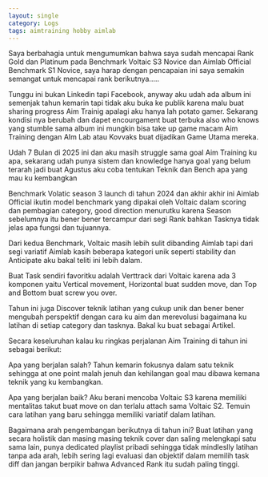 ```yaml
---
layout: single
category: Logs
tags: aimtraining hobby aimlab
---
```

Saya berbahagia untuk mengumumkan bahwa saya sudah mencapai Rank Gold dan Platinum pada Benchmark Voltaic S3 Novice dan Aimlab Official Benchmark S1 Novice, saya harap dengan pencapaian ini saya semakin semangat untuk mencapai rank berikutnya.....

Tunggu ini bukan Linkedin tapi Facebook, anyway aku udah ada album ini semenjak tahun kemarin tapi tidak aku buka ke publik karena malu buat sharing progress Aim Trainig apalagi aku hanya lah potato gamer.
Sekarang kondisi nya berubah dan dapet encourgament buat terbuka also who knows yang stumble sama album ini mungkin bisa take up game macam Aim Training dengan AIm Lab atau Kovvaks buat dijadikan Game Utama mereka.

Udah 7 Bulan di 2025 ini dan aku masih struggle sama goal Aim Training ku apa, sekarang udah punya sistem dan knowledge hanya goal yang belum terarah jadi buat Agustus aku coba tentukan Teknik dan Bench apa yang mau ku kembangkan

Benchmark Volatic season 3 launch di tahun 2024 dan akhir akhir ini Aimlab Official ikutin model benchmark yang dipakai oleh Voltaic dalam scoring dan pembagian category, good direction menurutku karena Season sebelumnya itu bener bener tercampur dari segi Rank bahkan Tasknya tidak jelas apa fungsi dan tujuannya.

Dari kedua Benchmark, Voltaic masih lebih sulit dibanding Aimlab tapi dari segi variatif Aimlab kasih beberapa kategori unik seperti stability dan Anticipate aku bakal teliti ini lebih dalam.

Buat Task sendiri favoritku adalah Verttrack dari Voltaic karena ada 3 komponen yaitu Vertical movement, Horizontal buat sudden move, dan Top and Bottom buat screw you over.

Tahun ini juga Discover teknik latihan yang cukup unik dan bener bener mengubah perspektif dengan cara ku aim dan merevolusi bagaimana ku latihan di setiap category dan tasknya. Bakal ku buat sebagai Artikel.

Secara keseluruhan kalau ku ringkas perjalanan Aim Training di tahun ini sebagai berikut:

Apa yang berjalan salah? Tahun kemarin fokusnya dalam satu teknik sehingga at one point malah jenuh dan kehilangan goal mau dibawa kemana teknik yang ku kembangkan.

Apa yang berjalan baik? Aku berani mencoba Voltaic S3 karena memiliki mentalitas takut buat move on dan terlalu attach sama Voltaic S2.
Temuin cara latihan yang baru sehingga memiliki variatif dalam latihan.

Bagaimana arah pengembangan berikutnya di tahun ini? Buat latihan yang secara holistik dan masing masing teknik cover dan saling melengkapi satu sama lain, punya dedicated playlist pribadi sehingga tidak mindleslly latihan tanpa ada arah, lebih sering lagi evaluasi dan objektif dalam memilih task diff dan jangan berpikir bahwa Advanced Rank itu sudah paling tinggi. 


